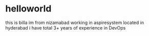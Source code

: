 # helloworld
this is billa
im from nizamabad
working in aspiresystem 
located in hyderabad
i have total 3+ years of experience in DevOps
